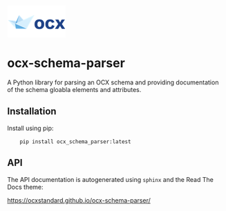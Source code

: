![](docs/_static/logo.png)
# ocx-schema-parser
A Python library for parsing an OCX schema and providing documentation of the schema gloabla elements and attributes.


## Installation

Install using pip:
```
    pip install ocx_schema_parser:latest
```
## API

The API documentation is autogenerated using ``sphinx`` and the Read The Docs theme:

https://ocxstandard.github.io/ocx-schema-parser/
